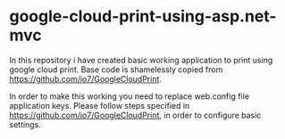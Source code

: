 # google-cloud-print-using-asp.net-mvc

In this repository i have created basic working application to print using google cloud print. Base code is shamelessly copied from https://github.com/io7/GoogleCloudPrint.

In order to make this working you need to replace web.config file application keys. Please follow steps specified in https://github.com/io7/GoogleCloudPrint, in order to configure basic settings.

